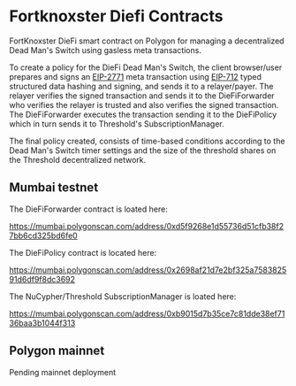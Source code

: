 # Fortknoxster Diefi Contracts

FortKnoxster DieFi smart contract on Polygon for managing a decentralized Dead Man's Switch using gasless meta transactions.

To create a policy for the DieFi Dead Man's Switch, the client browser/user prepares and signs an [EIP-2771](https://eips.ethereum.org/EIPS/eip-2771) meta transaction using [EIP-712](https://eips.ethereum.org/EIPS/eip-712) typed structured data hashing and signing, and sends it to a relayer/payer. The relayer verifies the signed transaction and sends it to the DieFiForwarder who verifies the relayer is trusted and also verifies the signed transaction. The DieFiForwarder executes the transaction sending it to the DieFiPolicy which in turn sends it to Threshold's SubscriptionManager.

The final policy created, consists of time-based conditions according to the Dead Man's Switch timer settings and the size of the threshold shares on the Threshold decentralized network.


## Mumbai testnet

The DieFiForwarder contract is loated here:

https://mumbai.polygonscan.com/address/0xd5f9268e1d55736d51cfb38f27bb6cd325bd6fe0

The DieFiPolicy contract is located here:

https://mumbai.polygonscan.com/address/0x2698af21d7e2bf325a758382591d6df9f8dc3692

The NuCypher/Threshold SubscriptionManager is loated here:

https://mumbai.polygonscan.com/address/0xb9015d7b35ce7c81dde38ef7136baa3b1044f313


## Polygon mainnet
Pending mainnet deployment
